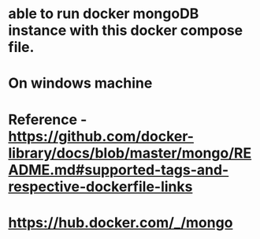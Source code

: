 
# able to run docker mongoDB instance with this docker compose file.
# On windows machine
# Reference - https://github.com/docker-library/docs/blob/master/mongo/README.md#supported-tags-and-respective-dockerfile-links

# https://hub.docker.com/_/mongo
